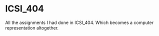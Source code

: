 # ICSI_404
All the assignments I had done in ICSI_404. Which becomes a computer representation altogether. 
